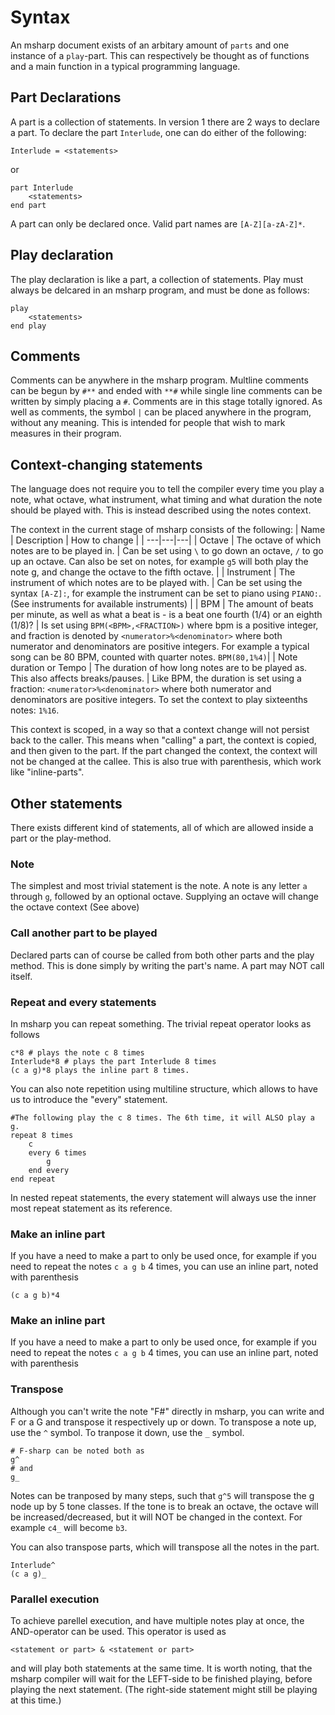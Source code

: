 # Syntax
An msharp document exists of an arbitary amount of `parts` and one instance of a `play`-part. This can respectively be thought as of functions and a main function in a typical programming language.

## Part Declarations
A part is a collection of statements. In version 1 there are 2 ways to declare a part. 
To declare the part `Interlude`, one can do either of the following:
```
Interlude = <statements>
```
or
```
part Interlude
    <statements>
end part
```

A part can only be declared once. Valid part names are `[A-Z][a-zA-Z]*`.

## Play declaration
The play declaration is like a part, a collection of statements. Play must always be delcared in an msharp program, and must be done as follows:
```
play
    <statements>
end play
```

## Comments
Comments can be anywhere in the msharp program. Multline comments can be begun by `#**` and ended with `**#` while single line comments can be written by simply placing a `#`.
Comments are in this stage totally ignored. As well as comments, the symbol `|` can be placed anywhere in the program, without any meaning. This is intended for people that wish to mark measures in their program.

## Context-changing statements
The language does not require you to tell the compiler every time you play a note, what octave, what instrument, what timing and what duration the note should be played with.
This is instead described using the notes context.

The context in the current stage of msharp consists of the following:
| Name          | Description   | How to change |
| ---|---|---|
| Octave        | The octave of which notes are to be played in. | Can be set using `\` to go down an octave, `/` to go up an octave. Can also be set on notes, for example `g5` will both play the note g, and change the octave to the fifth octave. |
| Instrument    | The instrument of which notes are to be played with.  | Can be set using the syntax `[A-Z]:`, for example the instrument can be set to piano using `PIANO:`. (See instruments for available instruments) |
| BPM           | The amount of beats per minute, as well as what a beat is - is a beat one fourth (1/4) or an eighth (1/8)? | Is set using `BPM(<BPM>,<FRACTION>)` where bpm is a positive integer, and fraction is denoted by `<numerator>%<denominator>` where both numerator and denominators are positive integers. For example a typical song can be 80 BPM, counted with quarter notes. `BPM(80,1%4)`|
| Note duration or Tempo | The duration of how long notes are to be played as. This also affects breaks/pauses. | Like BPM, the duration is set using a fraction: `<numerator>%<denominator>` where both numerator and denominators are positive integers. To set the context to play sixteenths notes: `1%16`.

This context is scoped, in a way so that a context change will not persist back to the caller. This means when "calling" a part, the context is copied, and then given to the part. If the part changed the context, the context will not be changed at the callee. This is also true with parenthesis, which work like "inline-parts".

## Other statements
There exists different kind of statements, all of which are allowed inside a part or the play-method.

### Note
The simplest and most trivial statement is the note. A note is any letter `a` through `g`, followed by an optional octave. Supplying an octave will change the octave context (See above)
### Call another part to be played
Declared parts can of course be called from both other parts and the play method. This is done simply by writing the part's name. A part may NOT call itself.

### Repeat and every statements
In msharp you can repeat something. The trivial repeat operator looks as follows
```
c*8 # plays the note c 8 times
Interlude*8 # plays the part Interlude 8 times
(c a g)*8 plays the inline part 8 times.
```
You can also note repetition using multiline structure, which allows to have us to introduce the "every" statement.
```
#The following play the c 8 times. The 6th time, it will ALSO play a g.
repeat 8 times
    c
    every 6 times
        g
    end every
end repeat

```
In nested repeat statements, the every statement will always use the inner most repeat statement as its reference.

### Make an inline part
If you have a need to make a part to only be used once, for example if you need to repeat the notes `c a g b` 4 times, you can use an inline part, noted with parenthesis
```
(c a g b)*4
```


### Make an inline part
If you have a need to make a part to only be used once, for example if you need to repeat the notes `c a g b` 4 times, you can use an inline part, noted with parenthesis

### Transpose
Although you can't write the note "F#" directly in msharp, you can write and F or a G and transpose it respectively up or down.
To transpose a note up, use the `^` symbol. To tranpose it down, use the `_` symbol.
```
# F-sharp can be noted both as
g^ 
# and
g_
```
Notes can be tranposed by many steps, such that `g^5` will transpose the g node up by 5 tone classes. If the tone is to break an octave, the octave will be increased/decreased, but it will NOT be changed in the context. For example `c4_` will become `b3`.

You can also transpose parts, which will transpose all the notes in the part.
```
Interlude^
(c a g)_
```

### Parallel execution
To achieve parellel execution, and have multiple notes play at once, the AND-operator can be used.
This operator is used as 
```
<statement or part> & <statement or part>
```
and will play both statements at the same time. It is worth noting, that the msharp compiler will wait for the LEFT-side to be finished playing, before playing the next statement. (The right-side statement might still be playing at this time.)
